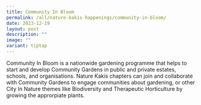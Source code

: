```yaml
---
title: Community In Bloom
permalink: /all/nature-kakis-happenings/community-in-bloom/
date: 2023-12-19
layout: post
description: ""
image: ""
variant: tiptap
---
```

<p>Community In Bloom is a nationwide gardening programme that helps to start and develop Community Gardens in public and private estates, schools, and organisations. Nature Kakis chapters can join and collaborate with Community Gardens to engage communities about gardening, or other City In Nature themes like Biodiversity and Therapeutic Horticulture by growing the approrpiate plants.</p><p></p>